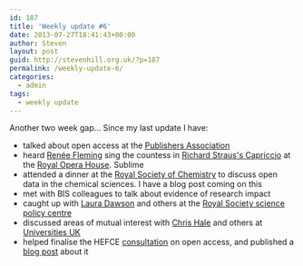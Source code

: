 ```yaml
---
id: 187
title: 'Weekly update #6'
date: 2013-07-27T18:41:43+00:00
author: Steven
layout: post
guid: http://stevenhill.org.uk/?p=187
permalink: /weekly-update-6/
categories:
  - admin
tags:
  - weekly update
---
```

Another two week gap… Since my last update I have:

  * talked about open access at the [Publishers Association](http://www.publishers.org.uk/)
  * heard [Renée Fleming](http://www.reneefleming.com/) sing the countess in [Richard Straus's Capriccio](http://en.wikipedia.org/wiki/Capriccio_(opera)) at the [Royal Opera House](http://www.roh.org.uk/events/f8nt4). Sublime
  * attended a dinner at the [Royal Society of Chemistry](http://www.rsc.org/) to discuss open data in the chemical sciences. I have a blog post coming on this
  * met with BIS colleagues to talk about evidence of research impact
  * caught up with [Laura Dawson](https://mobile.twitter.com/lauradobbo) and others at the [Royal Society science policy centre](http://royalsociety.org/policy/)
  * discussed areas of mutual interest with [Chris Hale](https://mobile.twitter.com/chrishaleuk) and others at [Universities UK](http://www.universitiesuk.ac.uk/Pages/default.aspx)
  * helped finalise the HEFCE [consultation](http://www.hefce.ac.uk/pubs/year/2013/201316/#d.en.82765) on open access, and published a [blog post](http://stevenhill.org.uk/open-access-and-research-assessment/) about it

&nbsp;